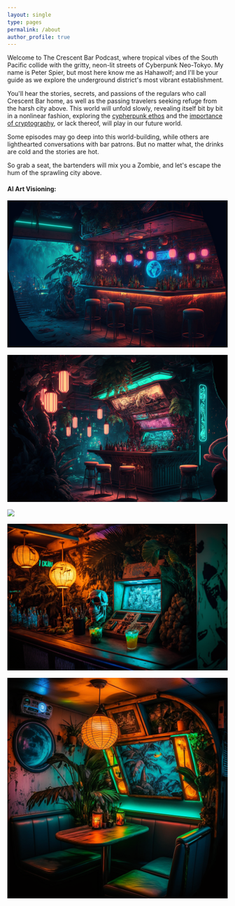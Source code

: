 ```yaml
---
layout: single
type: pages
permalink: /about
author_profile: true
---
```

Welcome to The Crescent Bar Podcast, where tropical vibes of the South Pacific collide with the gritty, neon-lit streets of Cyberpunk Neo-Tokyo. My name is Peter Spier, but most here know me as Hahawolf; and I'll be your guide as we explore the underground district's most vibrant establishment.  

You'll hear the stories, secrets, and passions of the regulars who call Crescent Bar home, as well as the passing travelers seeking refuge from the harsh city above. This world will unfold slowly, revealing itself bit by bit in a nonlinear fashion, exploring the [cypherpunk ethos](https://en.wikipedia.org/wiki/Cypherpunk) and the [importance of cryptography](/an-important-truth-few-people-agree-with), or lack thereof, will play in our future world.

Some episodes may go deep into this world-building, while others are lighthearted conversations with bar patrons.  But no matter what, the drinks are cold and the stories are hot.

So grab a seat, the bartenders will mix you a Zombie, and let's escape the hum of the sprawling city above.

#### AI Art Visioning:

![](/assets/images/mdj/bar-cb-1.png)

![](/assets/images/mdj/bar-cb-2.png)

![](/assets/images/mdj/detail-cb-1.png)

![](/assets/images/mdj/detail-cb-2.png)

![](/assets/images/mdj/booth-cb.png)

<!-- ![](/assets/images/mdj/iso-cb-1.png)

![](/assets/images/mdj/iso-cb-2.png)

![](/assets/images/mdj/lounge-cb-1.png)

![](/assets/images/mdj/lounge-cb-2.png)

![](/assets/images/mdj/lounge-cb-3.png)

![](/assets/images/mdj/lounge-cb-4.png) -->
